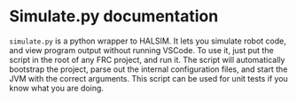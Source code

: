 # Simulate.py documentation

`simulate.py` is a python wrapper to HALSIM. It lets you simulate robot code, and view program output without running VSCode. To use it, just put the script in the root of any FRC project, and run it. The script will automatically bootstrap the project, parse out the internal configuration files, and start the JVM with the correct arguments. This script can be used for unit tests if you know what you are doing.